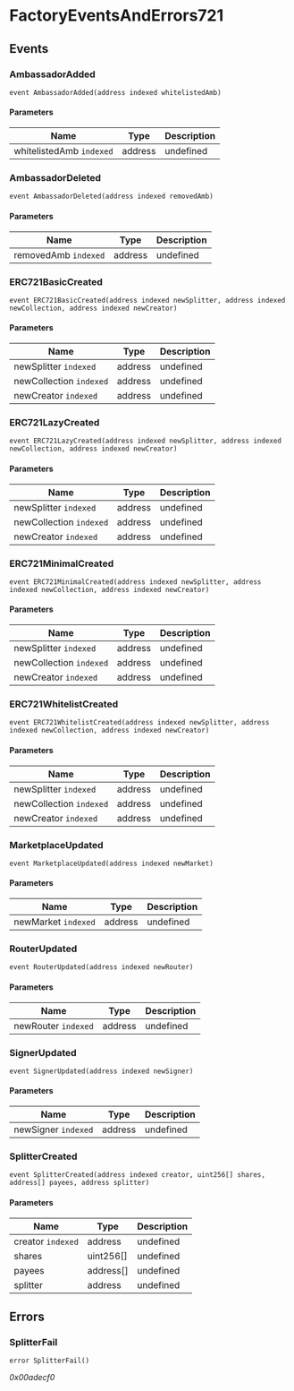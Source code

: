 # FactoryEventsAndErrors721










## Events

### AmbassadorAdded

```solidity
event AmbassadorAdded(address indexed whitelistedAmb)
```





#### Parameters

| Name | Type | Description |
|---|---|---|
| whitelistedAmb `indexed` | address | undefined |

### AmbassadorDeleted

```solidity
event AmbassadorDeleted(address indexed removedAmb)
```





#### Parameters

| Name | Type | Description |
|---|---|---|
| removedAmb `indexed` | address | undefined |

### ERC721BasicCreated

```solidity
event ERC721BasicCreated(address indexed newSplitter, address indexed newCollection, address indexed newCreator)
```





#### Parameters

| Name | Type | Description |
|---|---|---|
| newSplitter `indexed` | address | undefined |
| newCollection `indexed` | address | undefined |
| newCreator `indexed` | address | undefined |

### ERC721LazyCreated

```solidity
event ERC721LazyCreated(address indexed newSplitter, address indexed newCollection, address indexed newCreator)
```





#### Parameters

| Name | Type | Description |
|---|---|---|
| newSplitter `indexed` | address | undefined |
| newCollection `indexed` | address | undefined |
| newCreator `indexed` | address | undefined |

### ERC721MinimalCreated

```solidity
event ERC721MinimalCreated(address indexed newSplitter, address indexed newCollection, address indexed newCreator)
```





#### Parameters

| Name | Type | Description |
|---|---|---|
| newSplitter `indexed` | address | undefined |
| newCollection `indexed` | address | undefined |
| newCreator `indexed` | address | undefined |

### ERC721WhitelistCreated

```solidity
event ERC721WhitelistCreated(address indexed newSplitter, address indexed newCollection, address indexed newCreator)
```





#### Parameters

| Name | Type | Description |
|---|---|---|
| newSplitter `indexed` | address | undefined |
| newCollection `indexed` | address | undefined |
| newCreator `indexed` | address | undefined |

### MarketplaceUpdated

```solidity
event MarketplaceUpdated(address indexed newMarket)
```





#### Parameters

| Name | Type | Description |
|---|---|---|
| newMarket `indexed` | address | undefined |

### RouterUpdated

```solidity
event RouterUpdated(address indexed newRouter)
```





#### Parameters

| Name | Type | Description |
|---|---|---|
| newRouter `indexed` | address | undefined |

### SignerUpdated

```solidity
event SignerUpdated(address indexed newSigner)
```





#### Parameters

| Name | Type | Description |
|---|---|---|
| newSigner `indexed` | address | undefined |

### SplitterCreated

```solidity
event SplitterCreated(address indexed creator, uint256[] shares, address[] payees, address splitter)
```





#### Parameters

| Name | Type | Description |
|---|---|---|
| creator `indexed` | address | undefined |
| shares  | uint256[] | undefined |
| payees  | address[] | undefined |
| splitter  | address | undefined |



## Errors

### SplitterFail

```solidity
error SplitterFail()
```



*0x00adecf0*



